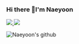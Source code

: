 ### Hi there 👋I'm Naeyoon

<!--
**Naeyoon/Naeyoon** is a ✨ _special_ ✨ repository because its `README.md` (this file) appears on your GitHub profile.

Here are some ideas to get you started:

- 🔭 I’m currently working on ...
- 🌱 I’m currently learning ...
- 👯 I’m looking to collaborate on ...
- 🤔 I’m looking for help with ...
- 💬 Ask me about ...
- 📫 How to reach me: ...
- 😄 Pronouns: ...
- ⚡ Fun fact: ...
-->

<a href="https://t.me/Naeyoon">
  <img src="https://img.shields.io/badge/Telegram-Naeyoon-blue">
</a>
<a href="https://www.notion.so/Jailbreak-Guide-3e7d096f814542a8a6531d58aca8ee05">
  <img src="https://img.shields.io/badge/Notion-Choqee-orange">
</a>

![Naeyoon's github](https://github-readme-stats.vercel.app/api?username=Choqee&theme=onedark&hide=stars&show_icons=true)
